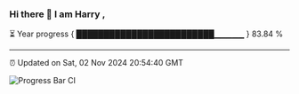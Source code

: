 ### Hi there 👋 I am Harry , 

⏳ Year progress { █████████████████████████▁▁▁▁▁ } 83.84 %

---

⏰ Updated on Sat, 02 Nov 2024 20:54:40 GMT

![Progress Bar CI](https://github.com/duykhang68/duykhang68/workflows/Progress%20Bar%20CI/badge.svg)
